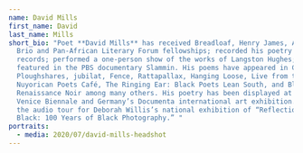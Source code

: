 ```yaml
---
name: David Mills
first_name: David
last_name: Mills
short_bio: "Poet **David Mills** has received Breadloaf, Henry James, ArtsLink,
  Brio and Pan-African Literary Forum fellowships; recorded his poetry on RCA
  records; performed a one-person show of the works of Langston Hughes; and been
  featured in the PBS documentary Slammin. His poems have appeared in Callaloo,
  Ploughshares, jubilat, Fence, Rattapallax, Hanging Loose, Live from the
  Nuyorican Poets Café, The Ringing Ear: Black Poets Lean South, and Black
  Renaissance Noir among many others. His poetry has been displayed at the
  Venice Biennale and Germany’s Documenta international art exhibition. He wrote
  the audio tour for Deborah Willis’s national exhibition of “Reflections in
  Black: 100 Years of Black Photography.” "
portraits:
  - media: 2020/07/david-mills-headshot
---
```

